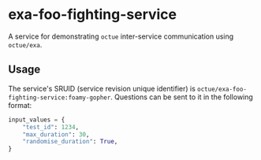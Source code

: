 # exa-foo-fighting-service

A service for demonstrating `octue` inter-service communication using `octue/exa`.

## Usage

The service's SRUID (service revision unique identifier) is `octue/exa-foo-fighting-service:foamy-gopher`. Questions
can be sent to it in the following format:

```python
input_values = {
    "test_id": 1234,
    "max_duration": 30,
    "randomise_duration": True,
}
```
